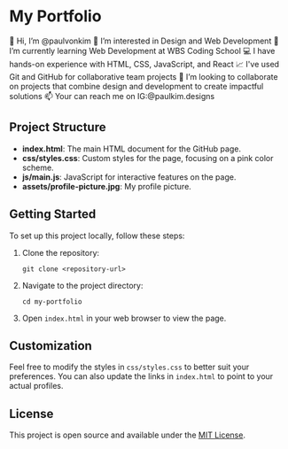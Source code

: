 # My Portfolio

👋 Hi, I’m @paulvonkim
👀 I’m interested in Design and Web Development
🌱 I’m currently learning Web Development at WBS Coding School
💻 I have hands-on experience with HTML, CSS, JavaScript, and React
📈 I've used Git and GitHub for collaborative team projects
💞️ I’m looking to collaborate on projects that combine design and development to create impactful solutions
📫 Your can reach me on IG:@paulkim.designs

## Project Structure

- **index.html**: The main HTML document for the GitHub page.
- **css/styles.css**: Custom styles for the page, focusing on a pink color scheme.
- **js/main.js**: JavaScript for interactive features on the page.
- **assets/profile-picture.jpg**: My profile picture.

## Getting Started

To set up this project locally, follow these steps:

1. Clone the repository:

   ```
   git clone <repository-url>
   ```

2. Navigate to the project directory:

   ```
   cd my-portfolio
   ```

3. Open `index.html` in your web browser to view the page.

## Customization

Feel free to modify the styles in `css/styles.css` to better suit your preferences. You can also update the links in `index.html` to point to your actual profiles.

## License

This project is open source and available under the [MIT License](LICENSE).
